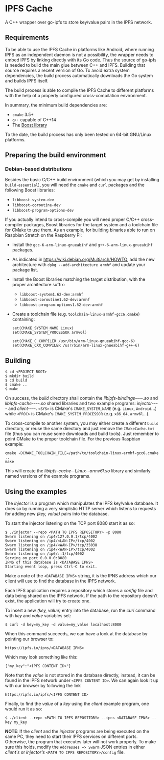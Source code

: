 # IPFS Cache

A C++ wrapper over go-ipfs to store key/value pairs in the IPFS network.

## Requirements

To be able to use the IPFS Cache in platforms like Android, where running IPFS as an
independent daemon is not a possibility, the wrapper needs to embed IPFS by linking
directly with its Go code.  Thus the source of go-ipfs is needed to build the main
glue between C++ and IPFS.  Building that source requires a recent version of Go.  To
avoid extra system dependencies, the build process automatically downloads the Go
system and builds IPFS itself.

The build process is able to compile the IPFS Cache to different platforms with the
help of a properly configured cross-compilation environment.

In summary, the minimum build dependencies are:

* `cmake` 3.5+
* `g++` capable of C++14
* The [Boost library](http://www.boost.org/)

To the date, the build process has only been tested on 64-bit GNU/Linux platforms.

## Preparing the build environment

### Debian-based distributions

Besides the basic C/C++ build environment (which you may get by installing
`build-essential`), you will need the `cmake` and `curl` packages and the following
Boost libraries:

  - `libboost-system-dev`
  - `libboost-coroutine-dev`
  - `libboost-program-options-dev`

If you actually intend to cross-compile you will need proper C/C++ cross-compiler
packages, Boost libraries for the target system and a toolchain file for CMake to use
them.  As an example, for building binaries able to run on Raspbian Stretch on the
Raspberry Pi:

  - Install the `gcc-6-arm-linux-gnueabihf` and `g++-6-arm-linux-gnueabihf` packages.
  - As indicated in <https://wiki.debian.org/Multiarch/HOWTO>, add the new
    architecture with `dpkg --add-architecture armhf` and update your package list.
  - Install the Boost libraries matching the target distribution, with the proper
    architecture suffix:

      - `libboost-system1.62-dev:armhf`
      - `libboost-coroutine1.62-dev:armhf`
      - `libboost-program-options1.62-dev:armhf`

  - Create a toolchain file (e.g. `toolchain-linux-armhf-gcc6.cmake`) containing:

        set(CMAKE_SYSTEM_NAME Linux)
        set(CMAKE_SYSTEM_PROCESSOR armv6l)

        set(CMAKE_C_COMPILER /usr/bin/arm-linux-gnueabihf-gcc-6)
        set(CMAKE_CXX_COMPILER /usr/bin/arm-linux-gnueabihf-g++-6)

## Building

```
$ cd <PROJECT ROOT>
$ mkdir build
$ cd build
$ cmake ..
$ make
```

On success, the _build_ directory shall contain the _libipfs-bindings--<SYS>--<PROC>.so_
and _libipfs-cache--<SYS>--<PROC>.so_ shared libraries and two example programs:
_injector--<SYS>--<PROC>_ and _client--<SYS>--<PROC>_.  `<SYS>` is CMake's
`CMAKE_SYSTEM_NAME` (e.g. `Linux`, `Android`...) while `<PROC>` is CMake's
`CMAKE_SYSTEM_PROCESSOR` (e.g. `x86_64`, `armv6l`...).

To cross-compile to another system, you may either create a different `build`
directory, or reuse the same directory and just remove the `CMakeCache.txt` file (thus
you can reuse some downloads and build tools).  Just remember to point CMake to the
proper toolchain file.  For the previous Raspbian example:

```
cmake -DCMAKE_TOOLCHAIN_FILE=/path/to/toolchain-linux-armhf-gcc6.cmake ..
make
```

This will create the _libipfs-cache--Linux--armv6l.so_ library and similarly named
versions of the example programs.

## Using the examples

The _injector_ is a program which manipulates the IPFS key/value database. It does so
by running a very simplistic HTTP server which listens to requests for adding
new _(key, value)_ pairs into the database.

To start the injector listening on the TCP port 8080 start it as so:

```
$ ./injector --repo <PATH TO IPFS REPOSITORY> -p 8080
Swarm listening on /ip4/127.0.0.1/tcp/4002
Swarm listening on /ip4/<LAN-IP>/tcp/4002
Swarm listening on /ip4/<WAN-IP>/tcp/35038
Swarm listening on /ip4/<WAN-IP>/tcp/4002
Swarm listening on /ip6/::1/tcp/4002
Serving on port 0.0.0.0:8080
IPNS of this database is <DATABASE IPNS>
Starting event loop, press Ctrl-C to exit.
```

Make a note of the `<DATABASE IPNS>` string, it is the IPNS address which our
client will use to find the database in the IPFS network.

Each IPFS application requires a repository which stores a _config_ file and
data being shared on the IPFS network. If the path to the repository doesn't
exist, the application will try to create one.

To insert a new _(key, value)_ entry into the database, run the _curl_ command
with _key_ and _value_ variables set:

```
$ curl -d key=my_key -d value=my_value localhost:8080
```

When this command succeeds, we can have a look at the database by pointing our
browser to:

```
https://ipfs.io/ipns/<DATABASE IPNS>
```

Which may look something like this:

```
{"my_key":"<IPFS CONTENT ID>"}
```

Note that the _value_ is not stored in the database directly, instead, it can be found
in the IPFS network under `<IPFS CONTENT ID>`. We can again look it up with our
browser by following the link

```
https://ipfs.io/ipfs/<IPFS CONTENT ID>
```

Finally, to find the _value_ of a _key_ using the _client_ example program, one would
run it as so:

```
$ ./client --repo <PATH TO IPFS REPOSITORY> --ipns <DATABASE IPNS> --key my_key
```

**NOTE**: If the _client_ and the _injector_ programs are being executed on the
same PC, they need to start their IPFS services on different ports. Otherwise,
the program that executes later will not work properly. To make sure this
holds, modify the `Addresses => Swarm` JSON entries in either _client's_ or
_injector's_ `<PATH TO IPFS REPOSITORY>/config` file.



